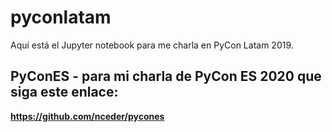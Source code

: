 # pyconlatam

Aquí está el Jupyter notebook para me charla en PyCon Latam 2019.

## PyConES - para mi charla de PyCon ES 2020 que siga este enlace:

**https://github.com/nceder/pycones**
